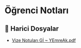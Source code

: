 # Öğrenci Notları


<!--Index-->

## 📂 Harici Dosyalar

- [Vize Notuları Gİ ~ YEmreAk.pdf](./Vize%20Notular%C4%B1%20G%C4%B0%20~%20YEmreAk.pdf)


<!--Index-->


